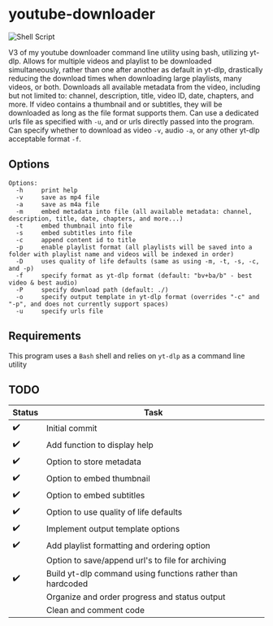 # youtube-downloader
![Shell Script](https://img.shields.io/badge/shell_script-%23121011.svg?style=for-the-badge&logo=gnu-bash&logoColor=white)

V3 of my youtube downloader command line utility using bash, utilizing yt-dlp. Allows for multiple videos and playlist to be downloaded simultaneously, rather than one after another as default in yt-dlp, drastically reducing the download times when downloading large playlists, many videos, or both. Downloads all available metadata from the video, including but not limited to: channel, description, title, video ID, date, chapters, and more. If video contains a thumbnail and or subtitles, they will be downloaded as long as the file format supports them. Can use a dedicated urls file as specified with `-u`, and or urls directly passed into the program. Can specify whether to download as video `-v`, audio `-a`, or any other yt-dlp acceptable format `-f`.

## Options
```
Options:
  -h     print help
  -v     save as mp4 file
  -a     save as m4a file
  -m     embed metadata into file (all available metadata: channel, description, title, date, chapters, and more...)
  -t     embed thumbnail into file
  -s     embed subtitles into file
  -c     append content id to title
  -p     enable playlist format (all playlists will be saved into a folder with playlist name and videos will be indexed in order)
  -D     uses quality of life defaults (same as using -m, -t, -s, -c, and -p)
  -f     specify format as yt-dlp format (default: "bv+ba/b" - best video & best audio)
  -P     specify download path (default: ./)
  -o     specify output template in yt-dlp format (overrides "-c" and "-p", and does not currently support spaces)
  -u     specify urls file
```

## Requirements
This program uses a `Bash` shell and relies on `yt-dlp` as a command line utility

## TODO
|Status|Task|
|------|----|
|:heavy_check_mark:|Initial commit|
|:heavy_check_mark:|Add function to display help|
|:heavy_check_mark:|Option to store metadata|
|:heavy_check_mark:|Option to embed thumbnail|
|:heavy_check_mark:|Option to embed subtitles|
|:heavy_check_mark:|Option to use quality of life defaults|
|:heavy_check_mark:|Implement output template options|
|:heavy_check_mark:|Add playlist formatting and ordering option|
||Option to save/append url's to file for archiving|
|:heavy_check_mark:|Build yt-dlp command using functions rather than hardcoded|
||Organize and order progress and status output|
||Clean and comment code|

